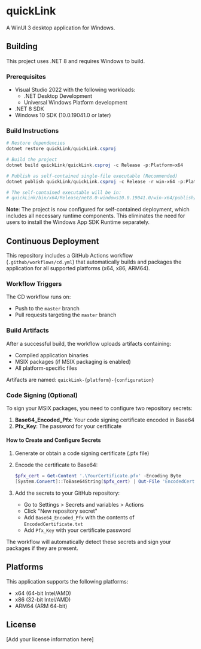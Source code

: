 # quickLink

A WinUI 3 desktop application for Windows.

## Building

This project uses .NET 8 and requires Windows to build.

### Prerequisites

- Visual Studio 2022 with the following workloads:
  - .NET Desktop Development
  - Universal Windows Platform development
- .NET 8 SDK
- Windows 10 SDK (10.0.19041.0 or later)

### Build Instructions

```powershell
# Restore dependencies
dotnet restore quickLink/quickLink.csproj

# Build the project
dotnet build quickLink/quickLink.csproj -c Release -p:Platform=x64

# Publish as self-contained single-file executable (Recommended)
dotnet publish quickLink/quickLink.csproj -c Release -r win-x64 -p:Platform=x64

# The self-contained executable will be in:
# quickLink/bin/x64/Release/net8.0-windows10.0.19041.0/win-x64/publish/quickLink.exe
```

**Note**: The project is now configured for self-contained deployment, which includes all necessary runtime components. This eliminates the need for users to install the Windows App SDK Runtime separately.

## Continuous Deployment

This repository includes a GitHub Actions workflow (`.github/workflows/cd.yml`) that automatically builds and packages the application for all supported platforms (x64, x86, ARM64).

### Workflow Triggers

The CD workflow runs on:
- Push to the `master` branch
- Pull requests targeting the `master` branch

### Build Artifacts

After a successful build, the workflow uploads artifacts containing:
- Compiled application binaries
- MSIX packages (if MSIX packaging is enabled)
- All platform-specific files

Artifacts are named: `quickLink-{platform}-{configuration}`

### Code Signing (Optional)

To sign your MSIX packages, you need to configure two repository secrets:

1. **Base64_Encoded_Pfx**: Your code signing certificate encoded in Base64
2. **Pfx_Key**: The password for your certificate

#### How to Create and Configure Secrets

1. Generate or obtain a code signing certificate (.pfx file)

2. Encode the certificate to Base64:
   ```powershell
   $pfx_cert = Get-Content '.\YourCertificate.pfx' -Encoding Byte
   [System.Convert]::ToBase64String($pfx_cert) | Out-File 'EncodedCertificate.txt'
   ```

3. Add the secrets to your GitHub repository:
   - Go to Settings > Secrets and variables > Actions
   - Click "New repository secret"
   - Add `Base64_Encoded_Pfx` with the contents of `EncodedCertificate.txt`
   - Add `Pfx_Key` with your certificate password

The workflow will automatically detect these secrets and sign your packages if they are present.

## Platforms

This application supports the following platforms:
- x64 (64-bit Intel/AMD)
- x86 (32-bit Intel/AMD)
- ARM64 (ARM 64-bit)

## License

[Add your license information here]
